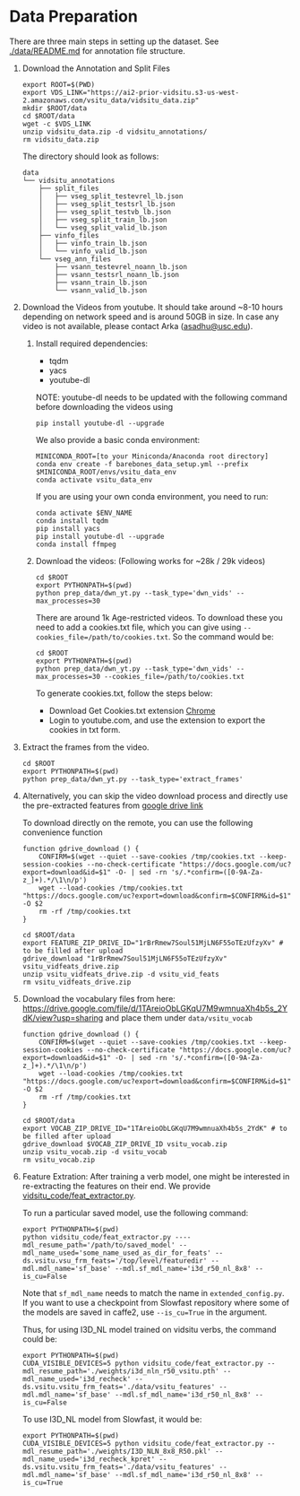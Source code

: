 # Data Preparation

There are three main steps in setting up the dataset. See [./data/README.md]('./data/README.md') for annotation file structure.

1.  Download the Annotation and Split Files
    ```
    export ROOT=$(PWD)
    export VDS_LINK="https://ai2-prior-vidsitu.s3-us-west-2.amazonaws.com/vsitu_data/vidsitu_data.zip"
    mkdir $ROOT/data
    cd $ROOT/data
    wget -c $VDS_LINK
    unzip vidsitu_data.zip -d vidsitu_annotations/
    rm vidsitu_data.zip
    ```

    The directory should look as follows:

    ```
    data
    └── vidsitu_annotations
        ├── split_files
        │   ├── vseg_split_testevrel_lb.json
        │   ├── vseg_split_testsrl_lb.json
        │   ├── vseg_split_testvb_lb.json
        │   ├── vseg_split_train_lb.json
        │   └── vseg_split_valid_lb.json
        ├── vinfo_files
        │   ├── vinfo_train_lb.json
        │   └── vinfo_valid_lb.json
        └── vseg_ann_files
            ├── vsann_testevrel_noann_lb.json
            ├── vsann_testsrl_noann_lb.json
            ├── vsann_train_lb.json
            └── vsann_valid_lb.json
    ```

1.  Download the Videos from youtube. It should take around ~8-10 hours depending on network speed and is around 50GB in size.
    In case any video is not available, please contact Arka (asadhu@usc.edu).

    1. Install required dependencies:

        - tqdm
        - yacs
        - youtube-dl

        NOTE: youtube-dl needs to be updated with the following command before downloading the videos using

        ```
        pip install youtube-dl --upgrade
        ```

        We also provide a basic conda environment:
        ```
        MINICONDA_ROOT=[to your Miniconda/Anaconda root directory]
        conda env create -f barebones_data_setup.yml --prefix $MINICONDA_ROOT/envs/vsitu_data_env
        conda activate vsitu_data_env
        ```

        If you are using your own conda environment, you need to run:
        ```
        conda activate $ENV_NAME
        conda install tqdm
        pip install yacs
        pip install youtube-dl --upgrade
        conda install ffmpeg
        ```

    1. Download the videos: (Following works for ~28k / 29k videos)
        ```
        cd $ROOT
        export PYTHONPATH=$(pwd)
        python prep_data/dwn_yt.py --task_type='dwn_vids' --max_processes=30
        ```

        There are around 1k Age-restricted videos. To download these you need to add a cookies.txt file, which you can give using `--cookies_file=/path/to/cookies.txt`. So the command would be:

        ```
        cd $ROOT
        export PYTHONPATH=$(pwd)
        python prep_data/dwn_yt.py --task_type='dwn_vids' --max_processes=30 --cookies_file=/path/to/cookies.txt
        ```


        To generate cookies.txt, follow the steps below:
        + Download Get Cookies.txt extension [Chrome](https://chrome.google.com/webstore/detail/get-cookiestxt/bgaddhkoddajcdgocldbbfleckgcbcid)
        + Login to youtube.com, and use the extension to export the cookies in txt form.


1.  Extract the frames from the video.

    ```
    cd $ROOT
    export PYTHONPATH=$(pwd)
    python prep_data/dwn_yt.py --task_type='extract_frames'
    ```

1.  Alternatively, you can skip the video download process and directly use the pre-extracted features from [google drive link](https://drive.google.com/file/d/1rBrRmew7Soul51MjLN6F55oTEzUfzyXv/view)

    To download directly on the remote, you can use the following convenience function

    ```
    function gdrive_download () {
        CONFIRM=$(wget --quiet --save-cookies /tmp/cookies.txt --keep-session-cookies --no-check-certificate "https://docs.google.com/uc?export=download&id=$1" -O- | sed -rn 's/.*confirm=([0-9A-Za-z_]+).*/\1\n/p')
        wget --load-cookies /tmp/cookies.txt "https://docs.google.com/uc?export=download&confirm=$CONFIRM&id=$1" -O $2
        rm -rf /tmp/cookies.txt
    }

    cd $ROOT/data
    export FEATURE_ZIP_DRIVE_ID="1rBrRmew7Soul51MjLN6F55oTEzUfzyXv" # to be filled after upload
    gdrive_download "1rBrRmew7Soul51MjLN6F55oTEzUfzyXv" vsitu_vidfeats_drive.zip
    unzip vsitu_vidfeats_drive.zip -d vsitu_vid_feats
    rm vsitu_vidfeats_drive.zip
    ```

1. Download the vocabulary files from here: https://drive.google.com/file/d/1TAreioObLGKqU7M9wmnuaXh4b5s_2YdK/view?usp=sharing and place them under `data/vsitu_vocab`
    ```
    function gdrive_download () {
        CONFIRM=$(wget --quiet --save-cookies /tmp/cookies.txt --keep-session-cookies --no-check-certificate "https://docs.google.com/uc?export=download&id=$1" -O- | sed -rn 's/.*confirm=([0-9A-Za-z_]+).*/\1\n/p')
        wget --load-cookies /tmp/cookies.txt "https://docs.google.com/uc?export=download&confirm=$CONFIRM&id=$1" -O $2
        rm -rf /tmp/cookies.txt
    }

    cd $ROOT/data
    export VOCAB_ZIP_DRIVE_ID="1TAreioObLGKqU7M9wmnuaXh4b5s_2YdK" # to be filled after upload
    gdrive_download $VOCAB_ZIP_DRIVE_ID vsitu_vocab.zip
    unzip vsitu_vocab.zip -d vsitu_vocab
    rm vsitu_vocab.zip
    ```
    
1. Feature Extration: After training a verb model, one might be interested in re-extracting the features on their end. We provide [vidsitu_code/feat_extractor.py](vidsitu_code/feat_extractor.py). 

    To run a particular saved model, use the following command:
    ```
    export PYTHONPATH=$(pwd)
    python vidsitu_code/feat_extractor.py ----mdl_resume_path='/path/to/saved_model' --mdl_name_used='some_name_used_as_dir_for_feats' --ds.vsitu.vsu_frm_feats='/top/level/featuredir' --mdl.mdl_name='sf_base' --mdl.sf_mdl_name='i3d_r50_nl_8x8' --is_cu=False
    ```
    
    Note that `sf_mdl_name` needs to match the name in `extended_config.py`. If you want to use a checkpoint from Slowfast repository where some of the models are saved in caffe2, use `--is_cu=True` in the argument.
    
    Thus, for using I3D_NL model trained on vidsitu verbs, the command could be:
    ```
    export PYTHONPATH=$(pwd)
    CUDA_VISIBLE_DEVICES=5 python vidsitu_code/feat_extractor.py --mdl_resume_path='./weights/i3d_nln_r50_vsitu.pth' --mdl_name_used='i3d_recheck' --ds.vsitu.vsitu_frm_feats='./data/vsitu_features' --mdl.mdl_name='sf_base' --mdl.sf_mdl_name='i3d_r50_nl_8x8' --is_cu=False
    ```
    
    To use I3D_NL model from Slowfast, it would be:

    ```
    export PYTHONPATH=$(pwd)
    CUDA_VISIBLE_DEVICES=5 python vidsitu_code/feat_extractor.py --mdl_resume_path='./weights/I3D_NLN_8x8_R50.pkl' --mdl_name_used='i3d_recheck_kpret' --ds.vsitu.vsitu_frm_feats='./data/vsitu_features' --mdl.mdl_name='sf_base' --mdl.sf_mdl_name='i3d_r50_nl_8x8' --is_cu=True    
    ```

